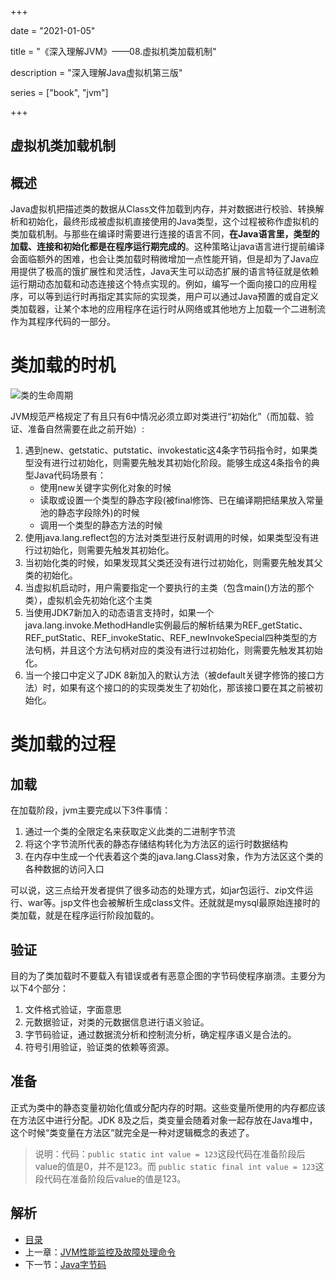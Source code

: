 +++

date = "2021-01-05"

title = "《深入理解JVM》——08.虚拟机类加载机制"

description = "深入理解Java虚拟机第三版"

series = ["book", "jvm"]

+++

## 虚拟机类加载机制

概述
-

Java虚拟机把描述类的数据从Class文件加载到内存，并对数据进行校验、转换解析和初始化，最终形成被虚拟机直接使用的Java类型，这个过程被称作虚拟机的类加载机制。与那些在编译时需要进行连接的语言不同，**在Java语言里，类型的加载、连接和初始化都是在程序运行期完成的**。这种策略让java语言进行提前编译会面临额外的困难，也会让类加载时稍微增加一点性能开销，但是却为了Java应用提供了极高的饿扩展性和灵活性，Java天生可以动态扩展的语言特征就是依赖运行期动态加载和动态连接这个特点实现的。例如，编写一个面向接口的应用程序，可以等到运行时再指定其实际的实现类，用户可以通过Java预置的或自定义类加载器，让某个本地的应用程序在运行时从网络或其他地方上加载一个二进制流作为其程序代码的一部分。

# 类加载的时机


![类的生命周期](https://gopher-cn.icu/images/jvm/JVM-class-run-01.png)

JVM规范严格规定了有且只有6中情况必须立即对类进行“初始化”（而加载、验证、准备自然需要在此之前开始）:
1. 遇到new、getstatic、putstatic、invokestatic这4条字节码指令时，如果类型没有进行过初始化，则需要先触发其初始化阶段。能够生成这4条指令的典型Java代码场景有：
    - 使用new关键字实例化对象的时候
    - 读取或设置一个类型的静态字段(被final修饰、已在编译期把结果放入常量池的静态字段除外)的时候
    - 调用一个类型的静态方法的时候
2. 使用java.lang.reflect包的方法对类型进行反射调用的时候，如果类型没有进行过初始化，则需要先触发其初始化。
3. 当初始化类的时候，如果发现其父类还没有进行过初始化，则需要先触发其父类的初始化。
4. 当虚拟机启动时，用户需要指定一个要执行的主类（包含main()方法的那个类），虚拟机会先初始化这个主类 
5. 当使用JDK7新加入的动态语言支持时，如果一个java.lang.invoke.MethodHandle实例最后的解析结果为REF_getStatic、REF_putStatic、REF_invokeStatic、REF_newInvokeSpecial四种类型的方法句柄，并且这个方法句柄对应的类没有进行过初始化，则需要先触发其初始化。
6. 当一个接口中定义了JDK 8新加入的默认方法（被default关键字修饰的接口方法）时，如果有这个接口的的实现类发生了初始化，那该接口要在其之前被初始化。


# 类加载的过程
加载
-

在加载阶段，jvm主要完成以下3件事情：
1. 通过一个类的全限定名来获取定义此类的二进制字节流
2. 将这个字节流所代表的静态存储结构转化为方法区的运行时数据结构
3. 在内存中生成一个代表着这个类的java.lang.Class对象，作为方法区这个类的各种数据的访问入口

可以说，这三点给开发者提供了很多动态的处理方式，如jar包运行、zip文件运行、war等。jsp文件也会被解析生成class文件。还就就是mysql最原始连接时的类加载，就是在程序运行阶段加载的。

验证
-

目的为了类加载时不要载入有错误或者有恶意企图的字节码使程序崩溃。主要分为以下4个部分：
1. 文件格式验证，字面意思
2. 元数据验证，对类的元数据信息进行语义验证。
3. 字节码验证，通过数据流分析和控制流分析，确定程序语义是合法的。
4. 符号引用验证，验证类的依赖等资源。

准备
-
正式为类中的静态变量初始化值或分配内存的时期。这些变量所使用的内存都应该在方法区中进行分配。JDK 8及之后，类变量会随着对象一起存放在Java堆中，这个时候“类变量在方法区”就完全是一种对逻辑概念的表述了。
> 说明：代码：`public static int value = 123`这段代码在准备阶段后value的值是0，并不是123。而 `public static final int value = 123`这段代码在准备阶段后value的值是123。

解析
-


 


- [目录](../)
- 上一章：[JVM性能监控及故障处理命令](../jvm-7-class-struct)
- 下一节：[Java字节码](../jvm-8-byte-code)


















































